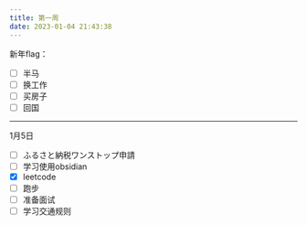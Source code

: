 ```yaml
---
title: 第一周
date: 2023-01-04 21:43:38
---
```

新年flag：

- [ ] 半马
- [ ] 换工作
- [ ] 买房子
- [ ] 回国

---

1月5日

- [ ] ふるさと納税ワンストップ申請
- [ ] 学习使用obsidian
- [x] leetcode
- [ ] 跑步
- [ ] 准备面试
- [ ] 学习交通规则